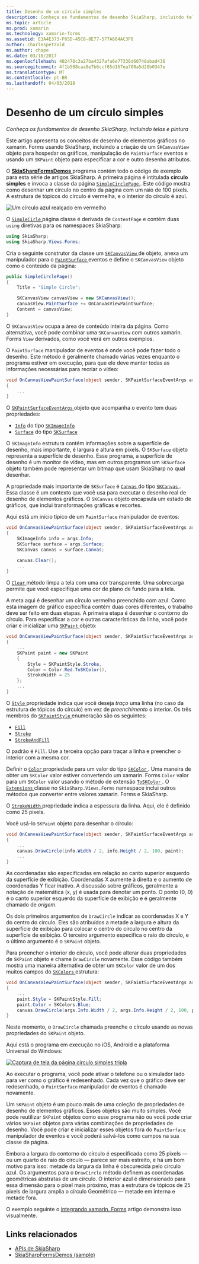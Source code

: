 ```yaml
---
title: Desenho de um círculo simples
description: Conheça os fundamentos de desenho SkiaSharp, incluindo telas e pintura
ms.topic: article
ms.prod: xamarin
ms.technology: xamarin-forms
ms.assetid: E3A4E373-F65D-45C8-8E77-577A804AC3F8
author: charlespetzold
ms.author: chape
ms.date: 03/10/2017
ms.openlocfilehash: 402470c3a27ba4327afa6e77336d60748abad436
ms.sourcegitcommit: 4f1b508caa8e7b6ccf85d167ea700a5d28b0347e
ms.translationtype: MT
ms.contentlocale: pt-BR
ms.lasthandoff: 04/03/2018
---
```

# <a name="drawing-a-simple-circle"></a>Desenho de um círculo simples

_Conheça os fundamentos de desenho SkiaSharp, incluindo telas e pintura_

Este artigo apresenta os conceitos de desenho de elementos gráficos no xamarin. Forms usando SkiaSharp, incluindo a criação de um `SKCanvasView` objeto para hospedar os gráficos, manipulação de `PaintSurface` eventos e usando um `SKPaint` objeto para especificar a cor e outro desenho atributos.

O [ **SkiaSharpFormsDemos** ](https://developer.xamarin.com/samples/xamarin-forms/SkiaSharpForms/Demos/) programa contém todo o código de exemplo para esta série de artigos SkiaSharp. A primeira página é intitulada **círculo simples** e invoca a classe da página [ `SimpleCirclePage` ](https://github.com/xamarin/xamarin-forms-samples/blob/master/SkiaSharpForms/SkiaSharpFormsDemos/SkiaSharpFormsDemos/SkiaSharpFormsDemos/Basics/SimpleCirclePage.cs). Este código mostra como desenhar um círculo no centro da página com um raio de 100 pixels. A estrutura de tópicos do círculo é vermelha, e o interior do círculo é azul.

![](circle-images/circleexample.png "Um círculo azul realçado em vermelho")

O [ `SimpleCirle` ](https://github.com/xamarin/xamarin-forms-samples/blob/master/SkiaSharpForms/SkiaSharpFormsDemos/SkiaSharpFormsDemos/SkiaSharpFormsDemos/Basics/SimpleCirclePage.cs) página classe é derivada de `ContentPage` e contém duas `using` diretivas para os namespaces SkiaSharp:

```csharp
using SkiaSharp;
using SkiaSharp.Views.Forms;
```

Cria o seguinte construtor da classe um [ `SKCanvasView` ](https://developer.xamarin.com/api/type/SkiaSharp.Views.Forms.SKCanvasView/) de objeto, anexa um manipulador para o [ `PaintSurface` ](https://developer.xamarin.com/api/event/SkiaSharp.Views.Forms.SKCanvasView.PaintSurface/) eventos e define o `SKCanvasView` objeto como o conteúdo da página:

```csharp
public SimpleCirclePage()
{
    Title = "Simple Circle";

    SKCanvasView canvasView = new SKCanvasView();
    canvasView.PaintSurface += OnCanvasViewPaintSurface;
    Content = canvasView;
}
```

O `SKCanvasView` ocupa a área de conteúdo inteira da página. Como alternativa, você pode combinar uma `SKCanvasView` com outros xamarin. Forms `View` derivados, como você verá em outros exemplos.

O `PaintSurface` manipulador de eventos é onde você pode fazer todo o desenho. Este método é geralmente chamado várias vezes enquanto o programa estiver em execução, para que ele deve manter todas as informações necessárias para recriar o vídeo:

```csharp
void OnCanvasViewPaintSurface(object sender, SKPaintSurfaceEventArgs args)
{
    ...
}

```

O [ `SKPaintSurfaceEventArgs` ](https://developer.xamarin.com/api/type/SkiaSharp.Views.Forms.SKPaintSurfaceEventArgs/) objeto que acompanha o evento tem duas propriedades:

- [`Info`](https://developer.xamarin.com/api/property/SkiaSharp.Views.Forms.SKPaintSurfaceEventArgs.Info/) do tipo [`SKImageInfo`](https://developer.xamarin.com/api/type/SkiaSharp.SKImageInfo/)
- [`Surface`](https://developer.xamarin.com/api/property/SkiaSharp.Views.Forms.SKPaintSurfaceEventArgs.Surface/) do tipo [`SKSurface`](https://developer.xamarin.com/api/type/SkiaSharp.SKSurface/)

O `SKImageInfo` estrutura contém informações sobre a superfície de desenho, mais importante, é largura e altura em pixels. O `SKSurface` objeto representa a superfície de desenho. Esse programa, a superfície de desenho é um monitor de vídeo, mas em outros programas um `SKSurface` objeto também pode representar um bitmap que usam SkiaSharp no qual desenhar.

A propriedade mais importante de `SKSurface` é [ `Canvas` ](https://developer.xamarin.com/api/property/SkiaSharp.SKSurface.Canvas/) do tipo [ `SKCanvas` ](https://developer.xamarin.com/api/type/SkiaSharp.SKCanvas/). Essa classe é um contexto que você usa para executar o desenho real de desenho de elementos gráficos. O `SKCanvas` objeto encapsula um estado de gráficos, que inclui transformações gráficas e recortes.

Aqui está um início típico de um `PaintSurface` manipulador de eventos:

```csharp
void OnCanvasViewPaintSurface(object sender, SKPaintSurfaceEventArgs args)
{
    SKImageInfo info = args.Info;
    SKSurface surface = args.Surface;
    SKCanvas canvas = surface.Canvas;

    canvas.Clear();
    ...
}

```

O [ `Clear` ](https://developer.xamarin.com/api/member/SkiaSharp.SKCanvas.Clear()/) método limpa a tela com uma cor transparente. Uma sobrecarga permite que você especifique uma cor de plano de fundo para a tela.

A meta aqui é desenhar um círculo vermelho preenchido com azul. Como esta imagem de gráfico específica contém duas cores diferentes, o trabalho deve ser feito em duas etapas. A primeira etapa é desenhar o contorno do círculo. Para especificar a cor e outras características da linha, você pode criar e inicializar uma [ `SKPaint` ](https://developer.xamarin.com/api/type/SkiaSharp.SKPaint/) objeto:

```csharp
void OnCanvasViewPaintSurface(object sender, SKPaintSurfaceEventArgs args)
{
    ...
    SKPaint paint = new SKPaint
    {
        Style = SKPaintStyle.Stroke,
        Color = Color.Red.ToSKColor(),
        StrokeWidth = 25
    };
    ...
}
```

O [ `Style` ](https://developer.xamarin.com/api/property/SkiaSharp.SKPaint.Style/) propriedade indica que você deseja *traço* uma linha (no caso da estrutura de tópicos do círculo) em vez de *preenchimento* o interior. Os três membros do [ `SKPaintStyle` ](https://developer.xamarin.com/api/type/SkiaSharp.SKPaintStyle/) enumeração são os seguintes:

- [`Fill`](https://developer.xamarin.com/api/field/SkiaSharp.SKPaintStyle.Fill/)
- [`Stroke`](https://developer.xamarin.com/api/field/SkiaSharp.SKPaintStyle.Stroke/)
- [`StrokeAndFill`](https://developer.xamarin.com/api/field/SkiaSharp.SKPaintStyle.StrokeAndFill/)

O padrão é `Fill`. Use a terceira opção para traçar a linha e preencher o interior com a mesma cor.

Definir o [ `Color` ](https://developer.xamarin.com/api/property/SkiaSharp.SKPaint.Color/) propriedade para um valor do tipo [ `SKColor` ](https://developer.xamarin.com/api/type/SkiaSharp.SKColor/). Uma maneira de obter um `SKColor` valor estiver convertendo um xamarin. Forms `Color` valor para um `SKColor` valor usando o método de extensão [ `ToSKColor` ](https://developer.xamarin.com/api/member/SkiaSharp.Views.Forms.Extensions.ToSKColor/p/Xamarin.Forms.Color/). O [ `Extensions` ](https://developer.xamarin.com/api/type/SkiaSharp.Views.Forms.Extensions/) classe no `SkiaSharp.Views.Forms` namespace inclui outros métodos que converter entre valores xamarin. Forms e SkiaSharp.

O [ `StrokeWidth` ](https://developer.xamarin.com/api/property/SkiaSharp.SKPaint.StrokeWidth/) propriedade indica a espessura da linha. Aqui, ele é definido como 25 pixels.

Você usá-lo `SKPaint` objeto para desenhar o círculo:

```csharp
void OnCanvasViewPaintSurface(object sender, SKPaintSurfaceEventArgs args)
{
    ...
    canvas.DrawCircle(info.Width / 2, info.Height / 2, 100, paint);
    ...
}
```

As coordenadas são especificadas em relação ao canto superior esquerdo da superfície de exibição. Coordenadas X aumente à direita e o aumento de coordenadas Y ficar inativo. A discussão sobre gráficos, geralmente a notação de matemática (x, y) é usada para denotar um ponto. O ponto (0, 0) é o canto superior esquerdo da superfície de exibição e é geralmente chamado de *origem*.

Os dois primeiros argumentos de `DrawCircle` indicar as coordenadas X e Y do centro do círculo. Eles são atribuídos a metade a largura e altura da superfície de exibição para colocar o centro do círculo no centro da superfície de exibição. O terceiro argumento especifica o raio do círculo, e o último argumento é o `SKPaint` objeto.

Para preencher o interior do círculo, você pode alterar duas propriedades de `SKPaint` objeto e chame `DrawCircle` novamente. Esse código também mostra uma maneira alternativa de obter um `SKColor` valor de um dos muitos campos do [ `SKColors` ](https://developer.xamarin.com/api/type/SkiaSharp.SKColors/) estrutura:

```csharp
void OnCanvasViewPaintSurface(object sender, SKPaintSurfaceEventArgs args)
{
    ...
    paint.Style = SKPaintStyle.Fill;
    paint.Color = SKColors.Blue;
    canvas.DrawCircle(args.Info.Width / 2, args.Info.Height / 2, 100, paint);
}
```
Neste momento, o `DrawCircle` chamada preenche o círculo usando as novas propriedades do `SKPaint` objeto.

Aqui está o programa em execução no iOS, Android e a plataforma Universal do Windows:

[![](circle-images/simplecircle-small.png "Captura de tela da página círculo simples tripla")](circle-images/simplecircle-large.png#lightbox "tripla captura da página do círculo simples")

Ao executar o programa, você pode ativar o telefone ou o simulador lado para ver como o gráfico é redesenhado. Cada vez que o gráfico deve ser redesenhado, o `PaintSurface` manipulador de eventos é chamado novamente.

Um `SKPaint` objeto é um pouco mais de uma coleção de propriedades de desenho de elementos gráficos. Esses objetos são muito simples. Você pode reutilizar `SKPaint` objetos como esse programa não ou você pode criar vários `SKPaint` objetos para várias combinações de propriedades de desenho. Você pode criar e inicializar esses objetos fora do `PaintSurface` manipulador de eventos e você poderá salvá-los como campos na sua classe de página.

Embora a largura do contorno do círculo é especificada como 25 pixels &mdash; ou um quarto de raio do círculo &mdash; parece ser mais estreito, e há um bom motivo para isso: metade da largura da linha é obscurecida pelo círculo azul. Os argumentos para o `DrawCircle` método definem as coordenadas geométricas abstratas de um círculo. O interior azul é dimensionado para essa dimensão para o pixel mais próximo, mas a estrutura de tópicos de 25 pixels de largura amplia o círculo Geométrico &mdash; metade em interna e metade fora.

O exemplo seguinte o [integrando xamarin. Forms](~/xamarin-forms/user-interface/graphics/skiasharp/basics/integration.md) artigo demonstra isso visualmente.


## <a name="related-links"></a>Links relacionados

- [APIs de SkiaSharp](https://developer.xamarin.com/api/root/SkiaSharp/)
- [SkiaSharpFormsDemos (sample)](https://developer.xamarin.com/samples/xamarin-forms/SkiaSharpForms/Demos/)
